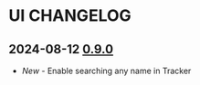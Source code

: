 # UI CHANGELOG

## 2024-08-12 [0.9.0](https://connect.zoho.com/portal/intranet/task/623367000000586865)
- *New* - Enable searching any name in Tracker